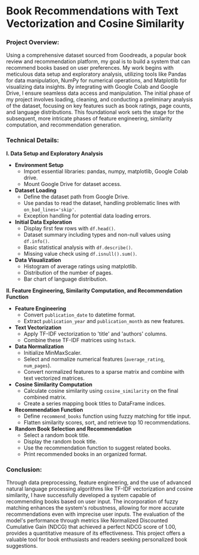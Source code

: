 # **Book Recommendations with Text Vectorization and Cosine Similarity**

### **Project Overview:**
Using a comprehensive dataset sourced from Goodreads, a popular book review and recommendation platform, my goal is to build a system that can recommend books based on user preferences. My work begins with meticulous data setup and exploratory analysis, utilizing tools like Pandas for data manipulation, NumPy for numerical operations, and Matplotlib for visualizing data insights. By integrating with Google Colab and Google Drive, I ensure seamless data access and manipulation. The initial phase of my project involves loading, cleaning, and conducting a preliminary analysis of the dataset, focusing on key features such as book ratings, page counts, and language distributions. This foundational work sets the stage for the subsequent, more intricate phases of feature engineering, similarity computation, and recommendation generation.

### **Technical Details:**
**I. Data Setup and Exploratory Analysis**
- **Environment Setup**
  - Import essential libraries: pandas, numpy, matplotlib, Google Colab drive.
  - Mount Google Drive for dataset access.
- **Dataset Loading**
  - Define the dataset path from Google Drive.
  - Use pandas to read the dataset, handling problematic lines with `on_bad_lines='skip'`.
  - Exception handling for potential data loading errors.
- **Initial Data Exploration**
  - Display first few rows with `df.head()`.
  - Dataset summary including types and non-null values using `df.info()`.
  - Basic statistical analysis with `df.describe()`.
  - Missing value check using `df.isnull().sum()`.
- **Data Visualization**
  - Histogram of average ratings using matplotlib.
  - Distribution of the number of pages.
  - Bar chart of language distribution.

**II. Feature Engineering, Similarity Computation, and Recommendation Function**
- **Feature Engineering**
  - Convert `publication_date` to datetime format.
  - Extract `publication_year` and `publication_month` as new features.
- **Text Vectorization**
  - Apply TF-IDF vectorization to 'title' and 'authors' columns.
  - Combine these TF-IDF matrices using `hstack`.
- **Data Normalization**
  - Initialize MinMaxScaler.
  - Select and normalize numerical features (`average_rating`, `num_pages`).
  - Convert normalized features to a sparse matrix and combine with text vectorized matrices.
- **Cosine Similarity Computation**
  - Calculate cosine similarity using `cosine_similarity` on the final combined matrix.
  - Create a series mapping book titles to DataFrame indices.
- **Recommendation Function**
  - Define `recommend_books` function using fuzzy matching for title input.
  - Flatten similarity scores, sort, and retrieve top 10 recommendations.
- **Random Book Selection and Recommendation**
  - Select a random book title.
  - Display the random book title.
  - Use the recommendation function to suggest related books.
  - Print recommended books in an organized format.

### **Conclusion:**
Through data preprocessing, feature engineering, and the use of advanced natural language processing algorithms like TF-IDF vectorization and cosine similarity, I have successfully developed a system capable of recommending books based on user input. The incorporation of fuzzy matching enhances the system's robustness, allowing for more accurate recommendations even with imprecise user inputs. The evaluation of the model's performance through metrics like Normalized Discounted Cumulative Gain (NDCG) that achieved a perfect NDCG score of 1.00, provides a quantitative measure of its effectiveness. This project offers a valuable tool for book enthusiasts and readers seeking personalized book suggestions.
